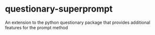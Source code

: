 # questionary-superprompt
An extension to the python questionary package that provides additional features for the prompt method

